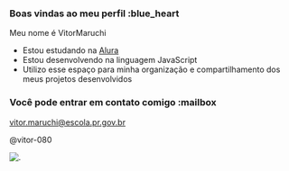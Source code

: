 ### Boas vindas ao meu perfil :blue_heart

Meu nome é VitorMaruchi

- Estou estudando na [Alura](https://www.alura.com.br)
- Estou  desenvolvendo na linguagem JavaScript
- Utilizo esse espaço para minha organização e compartilhamento dos meus projetos desenvolvidos

### Você pode entrar em contato comigo :mailbox

vitor.maruchi@escola.pr.gov.br

@vitor-080

![.](https://www.google.com/url?sa=i&url=https%3A%2F%2Fprofile.pics%2Flionel-messi&psig=AOvVaw2Mi7K6luxmswH-B33KXIC8&ust=1728664469631000&source=images&cd=vfe&opi=89978449&ved=0CBMQjRxqFwoTCNiLqY-fhIkDFQAAAAAdAAAAABAJ)
